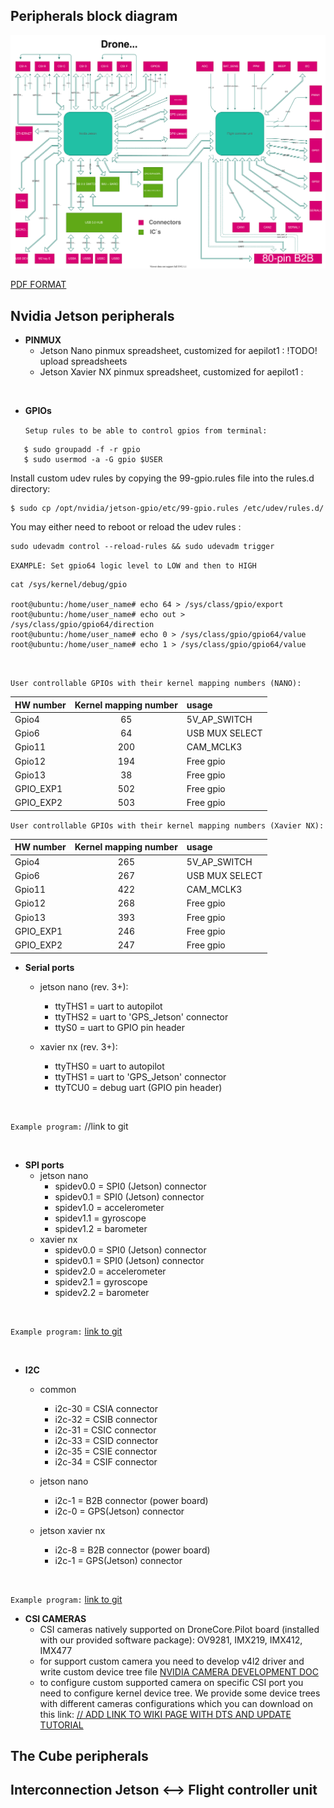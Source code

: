 ## Peripherals block diagram

![aepilot1_block_diagram.svg](uploads/9c1efecef686a529833efb0cb671423d/aepilot1_block_diagram.svg)

[PDF FORMAT](uploads/8a3f217bc83a2a4ed162b608caf138ea/aepilot1_block_diagram.pdf)

## Nvidia Jetson peripherals
- **PINMUX**
  - Jetson Nano pinmux spreadsheet, customized for aepilot1 : !TODO! upload spreadsheets
  - Jetson Xavier NX pinmux spreadsheet, customized for aepilot1 : 

&nbsp;

- **GPIOs**

   `Setup rules to be able to control gpios from terminal:` 
```
   $ sudo groupadd -f -r gpio
   $ sudo usermod -a -G gpio $USER
```
Install custom udev rules by copying the 99-gpio.rules file into the rules.d directory:
```
$ sudo cp /opt/nvidia/jetson-gpio/etc/99-gpio.rules /etc/udev/rules.d/
```
You may either need to reboot or reload the udev rules :
```
sudo udevadm control --reload-rules && sudo udevadm trigger
```

   `EXAMPLE: Set gpio64 logic level to LOW and then to HIGH`
```
cat /sys/kernel/debug/gpio

root@ubuntu:/home/user_name# echo 64 > /sys/class/gpio/export
root@ubuntu:/home/user_name# echo out > /sys/class/gpio/gpio64/direction
root@ubuntu:/home/user_name# echo 0 > /sys/class/gpio/gpio64/value
root@ubuntu:/home/user_name# echo 1 > /sys/class/gpio/gpio64/value
```
&nbsp;

   `User controllable GPIOs with their kernel mapping numbers (NANO):`

| HW number | Kernel mapping number | usage|
| :--- | :---: | :--- |
| Gpio4 | 65 | 5V_AP_SWITCH |
| Gpio6 | 64 | USB MUX SELECT |
| Gpio11 | 200 | CAM_MCLK3 |
| Gpio12 | 194 | Free gpio | 
| Gpio13 | 38 | Free gpio |
| GPIO_EXP1 | 502 | Free gpio |
| GPIO_EXP2 | 503 | Free gpio |

   `User controllable GPIOs with their kernel mapping numbers (Xavier NX):`

| HW number | Kernel mapping number | usage|
| :--- | :---: | :--- |
| Gpio4 | 265 | 5V_AP_SWITCH |
| Gpio6 | 267 | USB MUX SELECT |
| Gpio11 | 422 | CAM_MCLK3 |
| Gpio12 | 268 | Free gpio | 
| Gpio13 | 393 | Free gpio |
| GPIO_EXP1 | 246 | Free gpio |
| GPIO_EXP2 | 247 | Free gpio |

- **Serial ports**
   - jetson nano (rev. 3+):
      - ttyTHS1 = uart to autopilot
      - ttyTHS2  = uart to 'GPS_Jetson' connector
      - ttyS0  = uart to GPIO pin header

    - xavier nx (rev. 3+):
      - ttyTHS0 = uart to autopilot
      - ttyTHS1 = uart to 'GPS_Jetson' connector
      - ttyTCU0 = debug uart (GPIO pin header)

&nbsp;

   `Example program:` //link to git 

&nbsp;

- **SPI ports**
  - jetson nano
    - spidev0.0 = SPI0 (Jetson) connector 
    - spidev0.1 = SPI0 (Jetson) connector
    - spidev1.0 = accelerometer
    - spidev1.1 = gyroscope
    - spidev1.2 = barometer
  - xavier nx
    - spidev0.0 = SPI0 (Jetson) connector
    - spidev0.1 = SPI0 (Jetson) connector
    - spidev2.0 = accelerometer
    - spidev2.1 = gyroscope
    - spidev2.2 = barometer

&nbsp;

   `Example program:` [link to git](https://gitlab.com/aerobtec-drones/aepilot1_lowlevel_peripheral_drivers/-/tree/master/aepilot1_spi_driver) 

&nbsp;

- **I2C**
  - common
    - i2c-30 = CSIA connector
    - i2c-32 = CSIB connector
    - i2c-31 = CSIC connector
    - i2c-33 = CSID connector
    - i2c-35 = CSIE connector
    - i2c-34 = CSIF connector

  - jetson nano
    - i2c-1 = B2B connector (power board)
    - i2c-0 = GPS(Jetson) connector

  - jetson xavier nx
    - i2c-8 = B2B connector (power board)
    - i2c-1 = GPS(Jetson) connector
  
&nbsp;
  
   `Example program:` [link to git](https://gitlab.com/aerobtec-drones/aepilot1_lowlevel_peripheral_drivers/-/tree/master/aepilot1_i2c_driver)

- **CSI CAMERAS**
  - CSI cameras natively supported on DroneCore.Pilot board (installed with our provided software package): OV9281, IMX219, IMX412, IMX477
  - for support custom camera you need to develop v4l2 driver and write custom device tree 
 file [NVIDIA CAMERA DEVELOPMENT DOC](https://docs.nvidia.com/jetson/l4t/index.html#page/Tegra%20Linux%20Driver%20Package%20Development%20Guide/camera_dev.html#)
  - to configure custom supported camera on specific CSI port you need to configure kernel device tree. We provide some device trees with different cameras configurations which you can download on this link:  [// ADD LINK TO WIKI PAGE WITH DTS AND UPDATE TUTORIAL]() 
  


## The Cube peripherals

## Interconnection Jetson <--> Flight controller unit 